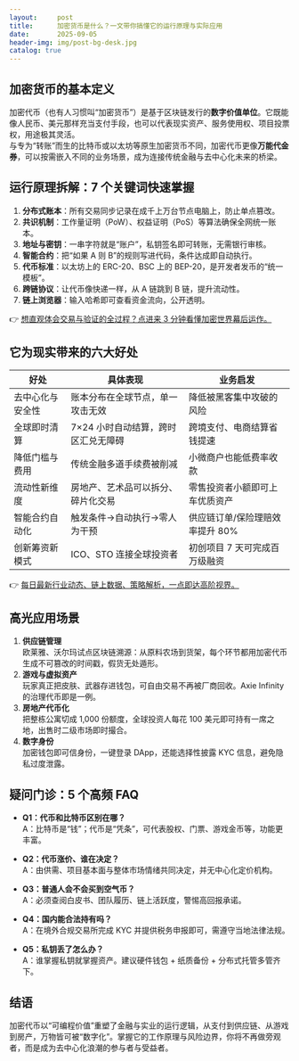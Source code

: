 ```yaml
---
layout:     post
title:      加密货币是什么？一文带你搞懂它的运行原理与实际应用
date:       2025-09-05
header-img: img/post-bg-desk.jpg
catalog: true
---
```


## 加密货币的基本定义
加密代币（也有人习惯叫“加密货币”）是基于区块链发行的**数字价值单位**。它既能像人民币、美元那样充当支付手段，也可以代表现实资产、服务使用权、项目投票权，用途极其灵活。  
与专为“转账”而生的比特币或以太坊等原生加密货币不同，加密代币更像**万能代金券**，可以按需嵌入不同的业务场景，成为连接传统金融与去中心化未来的桥梁。

## 运行原理拆解：7 个关键词快速掌握
1. **分布式账本**：所有交易同步记录在成千上万台节点电脑上，防止单点篡改。  
2. **共识机制**：工作量证明（PoW）、权益证明（PoS）等算法确保全网统一账本。  
3. **地址与密钥**：一串字符就是“账户”，私钥签名即可转账，无需银行审核。  
4. **智能合约**：把“如果 A 则 B”的规则写进代码，条件达成即自动执行。  
5. **代币标准**：以太坊上的 ERC-20、BSC 上的 BEP-20，是开发者发币的“统一模板”。  
6. **跨链协议**：让代币像快递一样，从 A 链跳到 B 链，提升流动性。  
7. **链上浏览器**：输入哈希即可查看资金流向，公开透明。  

👉 [想直观体会交易与验证的全过程？点进来 3 分钟看懂加密世界幕后运作。](https://okxdog.com/)

## 它为现实带来的六大好处
| 好处 | 具体表现 | 业务启发 |
|---|---|---|
| 去中心化与安全性 | 账本分布在全球节点，单一攻击无效 | 降低被黑客集中攻破的风险 |
| 全球即时清算 | 7×24 小时自动结算，跨时区汇兑无障碍 | 跨境支付、电商结算省钱提速 |
| 降低门槛与费用 | 传统金融多道手续费被削减 | 小微商户也能低费率收款 |
| 流动性新维度 | 房地产、艺术品可以拆分、碎片化交易 | 零售投资者小额即可上车优质资产 |
| 智能合约自动化 | 触发条件→自动执行→零人为干预 | 供应链订单/保险理赔效率提升 80% |
| 创新筹资新模式 | ICO、STO 连接全球投资者 | 初创项目 7 天可完成百万级融资 |

👉 [每日最新行业动态、链上数据、策略解析，一点即达高阶视界。](https://okxdog.com/)

## 高光应用场景
1. **供应链管理**  
   欧莱雅、沃尔玛试点区块链溯源：从原料农场到货架，每个环节都用加密代币生成不可篡改的时间戳，假货无处遁形。  
2. **游戏与虚拟资产**  
   玩家真正把皮肤、武器存进钱包，可自由交易不再被厂商回收。Axie Infinity 的治理代币即是一例。  
3. **房地产代币化**  
   把整栋公寓切成 1,000 份额度，全球投资人每花 100 美元即可持有一席之地，出售时二级市场即时撮合。  
4. **数字身份**  
   加密钱包即可信身份，一键登录 DApp，还能选择性披露 KYC 信息，避免隐私过度泄露。

## 疑问门诊：5 个高频 FAQ
- **Q1：代币和比特币区别在哪？**  
  A：比特币是“钱”；代币是“凭条”，可代表股权、门票、游戏金币等，功能更丰富。  

- **Q2：代币涨价、谁在决定？**  
  A：由供需、项目基本面与整体市场情绪共同决定，并无中心化定价机构。  

- **Q3：普通人会不会买到空气币？**  
  A：必须查阅白皮书、团队履历、链上活跃度，警惕高回报承诺。  

- **Q4：国内能合法持有吗？**  
  A：在境外合规交易所完成 KYC 并提供税务申报即可，需遵守当地法律法规。  

- **Q5：私钥丢了怎么办？**  
  A：谁掌握私钥就掌握资产。建议硬件钱包 + 纸质备份 + 分布式托管多管齐下。  

## 结语
加密代币以“可编程价值”重塑了金融与实业的运行逻辑，从支付到供应链、从游戏到房产，万物皆可被“数字化”。掌握它的工作原理与风险边界，你将不再做旁观者，而是成为去中心化浪潮的参与者与受益者。